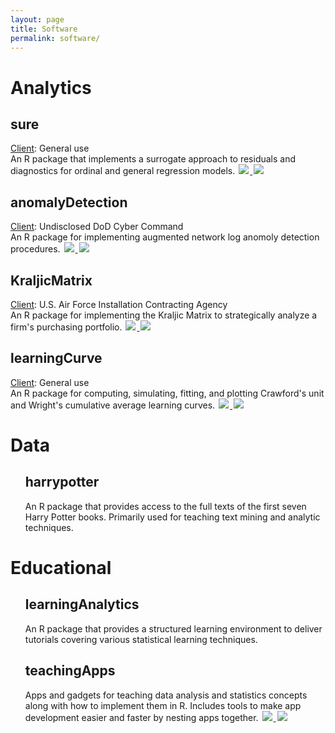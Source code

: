 ```yaml
---
layout: page
title: Software
permalink: software/
---
```



<h1>Analytics</h1>


<h2> sure <a href="https://github.com/AFIT-R/sure" style="color:#303030;"><i class="fa fa-github" style="font-size:.75em"></i></a></h2>
<u>Client</u>: General use <br>
An R package that implements a surrogate approach to residuals and diagnostics for ordinal and general regression models. 
  <a href="https://cran.rstudio.com/web/packages/sure/index.html">
    <img src="http://www.r-pkg.org/badges/version/sure" style="border: 0; display:inline; margin: 0 2px; box-shadow: none">
  </a>
  <a href="https://cran.rstudio.com/web/packages/sure/index.html">
    <img src="https://cranlogs.r-pkg.org/badges/sure" style="border: 0; display:inline; margin: 0 2px; box-shadow: none">
  </a>

<br>

<h2> anomalyDetection <a href="https://github.com/AFIT-R/anomalyDetection" style="color:#303030;"><i class="fa fa-github" style="font-size:.75em"></i></a></h2>
<u>Client</u>: Undisclosed DoD Cyber Command  <br>
An R package for implementing augmented network log anomoly detection procedures.   
  <a href="https://cran.rstudio.com/web/packages/anomalyDetection/index.html">
    <img src="http://www.r-pkg.org/badges/version/anomalyDetection" style="border: 0; display:inline; margin: 0 2px; box-shadow: none">
  </a>
  <a href="https://cran.rstudio.com/web/packages/anomalyDetection/index.html">
    <img src="https://cranlogs.r-pkg.org/badges/anomalyDetection" style="border: 0; display:inline; margin: 0 2px; box-shadow: none">
  </a>

<br>

<h2> KraljicMatrix <a href="https://afit-r.github.io/KraljicMatrix/" style="color:#303030;"><i class="fa fa-github" style="font-size:.75em"></i></a></h2>
<u>Client</u>: U.S. Air Force Installation Contracting Agency <br>
An R package for implementing the Kraljic Matrix to strategically analyze a firm's purchasing portfolio. 
  <a href="https://cran.rstudio.com/web/packages/KraljicMatrix/index.html">
    <img src="http://www.r-pkg.org/badges/version/KraljicMatrix" style="border: 0; display:inline; margin: 0 2px; box-shadow: none">
  </a>
  <a href="https://cran.rstudio.com/web/packages/KraljicMatrix/index.html">
    <img src="https://cranlogs.r-pkg.org/badges/KraljicMatrix" style="border: 0; display:inline; margin: 0 2px; box-shadow: none">
  </a>

<br>


<h2> learningCurve 
  <a href="https://afit-r.github.io/learningCurve/" style="color:#303030;">
    <i class="fa fa-github" style="font-size:.75em"></i>
  </a>
</h2>
<u>Client</u>: General use <br>
An R package for computing, simulating, fitting, and plotting Crawford's unit and Wright's cumulative average learning curves. 
  <a href="https://cran.rstudio.com/web/packages/learningCurve/index.html">
    <img src="http://www.r-pkg.org/badges/version/learningCurve" style="border: 0; display:inline; margin: 0 2px; box-shadow: none">
  </a> 
  <a href="https://cran.rstudio.com/web/packages/learningCurve/index.html">
    <img src="https://cranlogs.r-pkg.org/badges/learningCurve" style="border: 0; display:inline; margin: 0 2px; box-shadow: none">
  </a>
  
</ul>


<h1>Data</h1>
<ul>
<h2> harrypotter 
  <a href="https://github.com/bradleyboehmke/harrypotter" style="color:#303030;">
    <i class="fa fa-github" style="font-size:.75em"></i>
  </a>
</h2>

<p>
An R package that provides access to the full texts of the first seven Harry Potter books. Primarily used for teaching text mining and analytic techniques.
</p>

</ul>


<h1>Educational</h1>
<ul>
<h2> learningAnalytics 
  <a href="https://bradleyboehmke.github.io/learningAnalytics/" style="color:#303030;">
    <i class="fa fa-github" style="font-size:.75em"></i>
  </a>
</h2>

<p>
An R package that provides a structured learning environment to deliver tutorials covering various statistical learning techniques.
</p>


<h2> teachingApps 
  <a href="https://github.com/Auburngrads/teachingApps" style="color:#303030;">
    <i class="fa fa-github" style="font-size:.75em"></i>
  </a>
</h2>

Apps and gadgets for teaching data analysis and statistics concepts along with how to implement them in R. Includes tools to make app development easier and faster by nesting apps together. 
  <a href="https://cran.rstudio.com/web/packages/teachingApps/index.html">
    <img src="http://www.r-pkg.org/badges/version/teachingApps" style="border: 0; display:inline; margin: 0 2px; box-shadow: none">
  </a> 
  <a href="https://cran.rstudio.com/web/packages/teachingApps/index.html">
    <img src="https://cranlogs.r-pkg.org/badges/teachingApps" style="border: 0; display:inline; margin: 0 2px; box-shadow: none">
  </a>

</ul>

